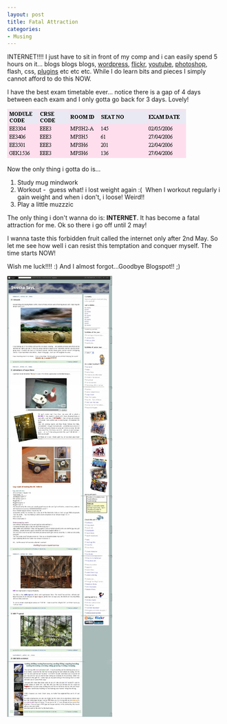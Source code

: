 ```yaml
---
layout: post
title: Fatal Attraction
categories:
- Musing
---
```


INTERNET!!!! I just have to sit in front of my comp and i can easily spend 5 hours on it... blogs blogs blogs, [wordpress](http://wordpress.com/forums/), [flickr](http://flickr.com/explore/interesting/7days/), [youtube](http://youtube.com/), [photoshop](http://www.tutorialized.com/), flash, css, [plugins](http://codex.wordpress.org/Plugins) etc etc etc. While I do learn bits and pieces I simply cannot afford to do this NOW.

I have the best exam timetable ever... notice there is a gap of 4 days between each exam and I only gotta go back for 3 days. Lovely!

![](/img/exams.jpg)

Now the only thing i gotta do is...

1. Study mug mindwork
2. Workout -  guess what! i lost weight again :(  When I workout regularly i gain weight and when i don't, i loose! Weird!!
3. Play a little muzzzic

The only thing i don't wanna do is: **INTERNET**. It has become a fatal attraction for me. Ok so there i go off until 2 may!

I wanna taste this forbidden fruit called the internet only after 2nd May. So let me see how well i can resist this temptation and conquer myself. The time starts NOW!

Wish me luck!!!! :) And I almost forgot...Goodbye Blogspot!! ;)

![](/img/blogspot.jpg)
